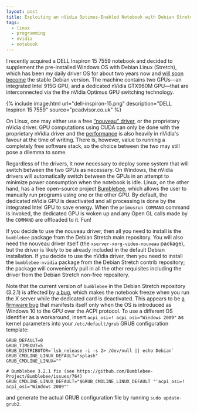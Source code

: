```yaml
---
layout: post
title: Exploiting an nVidia Optimus-Enabled Notebook with Debian Stretch
tags:
  - linux
  - programming
  - nvidia
  - notebook
---
```


I recently acquired a DELL Inspiron 15 7559 notebook and decided to supplement
the pre-installed Windows OS with Debian Linux (Stretch), which has been my
daily driver OS for about two years now and [will soon become][stretch] the
stable Debian version. The machine contains two GPUs—an integrated Intel 915G
GPU, and a dedicated nVidia GTX960M GPU—that are interconnected via the the
nVidia Optimus GPU switching technology.

{% include image.html url="dell-inspiron-15.png"
   description="DELL Inspiron 15 7559"
   source="pcadvisor.co.uk" %}

On Linux, one may either use a free [“nouveau” driver][nouveau], or the
proprietary nVidia driver. GPU computations using CUDA can only be done with
the proprietary nVidia driver and the [performance][perf] is also heavily in
nVidia's favour at the time of writing. There is, however, value to running a
completely free software stack, so the choice between the two may still pose
a dilemma to some.

Regardless of the drivers, it now necessary to deploy some system that will
switch between the two GPUs as necessary. On Windows, the nVidia drivers will
automatically switch between the GPUs in an attempt to minimize power
consumption when the notebook is idle. Linux, on the other hand, has a free
open-source project [Bumblebee][], which allows the user to manually run
programs using one or the other GPU. By default, the dedicated nVidia GPU is
deactivated and all processing is done by the integrated Intel GPU to save
energy. When the `primusrun COMMAND` command is invoked, the dedicated GPU is
woken up and any Open GL calls made by the `COMMAND` are offloaded to it. Fun!

If you decide to use the nouveau driver, then all you need to install is the
`bumblebee` package from the Debian Stretch main repository. You will also need
the nouveau driver itself (the `xserver-xorg-video-nouveau` package), but the
driver is likely to be already included in the default Debian installation. If
you decide to use the nVidia driver, then you need to install the
`bumblebee-nvidia` package from the Debian Stretch contrib repository; the
package will conveniently pull in all the other requisites including the driver
from the Debian Stretch non-free repository.

Note that the current version of `bumblebee` in the Debian Stretch repository
(3.2.1) is affected by [a bug][], which makes the notebook freeze when you run
the X server while the dedicated card is deactivated. This appears to be [a
firmware bug][] that manifests itself only when the OS is introduced as Windows
10 to the GPU over the ACPI protocol. To use a different OS identifier as a
workaround, insert `acpi_osi=! acpi_osi="Windows 2009"` as kernel parameters
into your `/etc/default/grub` GRUB configuration template:

```
GRUB_DEFAULT=0
GRUB_TIMEOUT=5
GRUB_DISTRIBUTOR=`lsb_release -i -s 2> /dev/null || echo Debian`
GRUB_CMDLINE_LINUX_DEFAULT="splash"
GRUB_CMDLINE_LINUX=""

# Bumblebee 3.2.1 fix (see https://github.com/Bumblebee-Project/Bumblebee/issues/764)
GRUB_CMDLINE_LINUX_DEFAULT="$GRUB_CMDLINE_LINUX_DEFAULT "'acpi_osi=! acpi_osi="Windows 2009"'
```

and generate the actual GRUB configuration file by running `sudo update-grub2`.

 [perf]: http://www.phoronix.com/scan.php?page=article&item=nvidia_2d_openclose "Linux 2D Performance: Nouveau vs. NVIDIA"
 [Bumblebee]: http://bumblebee-project.org/ "Bumblebee - NVIDIA Optimus support for Linux!"
 [a bug]: https://github.com/Bumblebee-Project/Bumblebee/issues/764 "Laptop freezes when starting X11 and discrete graphics are OFF"
 [a firmware bug]: https://bugzilla.kernel.org/show_bug.cgi?id=156341 "Nvidia fails to power on again, resulting in AML_INFINITE_LOOP/lockups (multiple laptops affected)"
 [stretch]: https://wiki.debian.org/DebianStretch "DebianStretch"
 [nouveau]: https://nouveau.freedesktop.org/wiki/ "Nouveau: Accelerated Open Source driver for nVidia cards"
